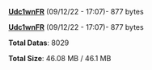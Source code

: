 [**Udc1wnFR**](/data/Udc1wnFR.txt) (09/12/22 - 17:07)- 877 bytes

[**Udc1wnFR**](/data/Udc1wnFR.txt) (09/12/22 - 17:07)- 877 bytes

**Total Datas**: 8029

**Total Size**: 46.08 MB / 46.1 MB
